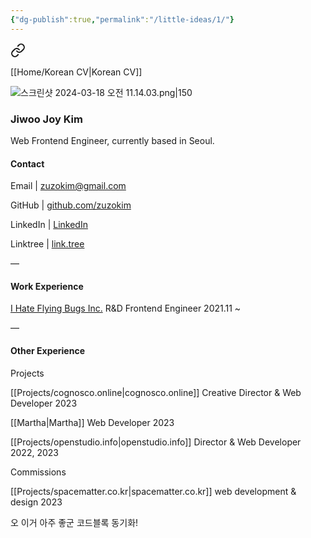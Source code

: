 ```yaml
---
{"dg-publish":true,"permalink":"/little-ideas/1/"}
---
```



<div class="transclusion internal-embed is-loaded"><a class="markdown-embed-link" href="/home/english-cv/" aria-label="Open link"><svg xmlns="http://www.w3.org/2000/svg" width="24" height="24" viewBox="0 0 24 24" fill="none" stroke="currentColor" stroke-width="2" stroke-linecap="round" stroke-linejoin="round" class="svg-icon lucide-link"><path d="M10 13a5 5 0 0 0 7.54.54l3-3a5 5 0 0 0-7.07-7.07l-1.72 1.71"></path><path d="M14 11a5 5 0 0 0-7.54-.54l-3 3a5 5 0 0 0 7.07 7.07l1.71-1.71"></path></svg></a><div class="markdown-embed">




[[Home/Korean CV\|Korean CV]]

![스크린샷 2024-03-18 오전 11.14.03.png|150](/img/user/%EC%8A%A4%ED%81%AC%EB%A6%B0%EC%83%B7%202024-03-18%20%EC%98%A4%EC%A0%84%2011.14.03.png)

### Jiwoo Joy Kim

Web Frontend Engineer, currently based in Seoul.


#### Contact

Email | zuzokim@gmail.com

GitHub | [github.com/zuzokim](https://github.com/zuzokim)

LinkedIn | [LinkedIn](https://www.linkedin.com/in/%EC%A7%80%EC%9A%B0-%EA%B9%80-635921206?utm_source=share&utm_campaign=share_via&utm_content=profile&utm_medium=ios_app)

Linktree | [link.tree](https://linktr.ee/zuzokim)

 —

#### Work Experience

 [I Hate Flying Bugs Inc.](https://www.ihateflyingbugs.com/en/main-en/)
R&D Frontend Engineer 2021.11 ~

 —
 
#### Other Experience

Projects

 [[Projects/cognosco.online\|cognosco.online]]
Creative Director & Web Developer 2023

 [[Martha\|Martha]]
Web Developer 2023

 [[Projects/openstudio.info\|openstudio.info]]
Director & Web Developer 2022, 2023



Commissions


[[Projects/spacematter.co.kr\|spacematter.co.kr]]
web development & design 2023








</div></div>



오 이거 아주 좋군 코드블록 동기화!